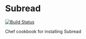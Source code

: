 # Subread

[![Build Status](https://travis-ci.org/EagleGenomics-cookbooks/Subread.svg?branch=master)](https://travis-ci.org/EagleGenomics-cookbooks/Subread)

Chef cookbook for installing Subread
